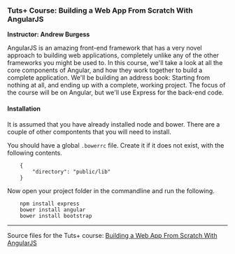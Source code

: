 ### Tuts+ Course: Building a Web App From Scratch With AngularJS
**Instructor: Andrew Burgess**

AngularJS is an amazing front-end framework that has a very novel approach to building web applications, completely unlike any of the other frameworks you might be used to. In this course, we'll take a look at all the core components of Angular, and how they work together to build a complete application. We'll be building an address book: Starting from nothing at all, and ending up with a complete, working project. The focus of the course will be on Angular, but we'll use Express for the back-end code.



#### Installation

It is assumed that you have already installed node and bower. There are a couple of other compontents that you will need to install.

You should have a global `.bowerrc` file. Create it if it does not exist, with the following contents.

		{
	    	"directory": "public/lib"
		}

Now open your project folder in the commandline and run the following.

		npm install express
		bower install angular
		bower install bootstrap

--------

Source files for the Tuts+ course: [Building a Web App From Scratch With AngularJS](https://code.tutsplus.com/courses/building-a-web-app-from-scratch-with-angularjs)
